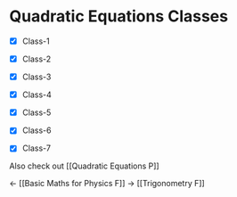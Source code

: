 # Quadratic Equations Classes
- [x] Class-1
- [x] Class-2
- [x] Class-3
- [x] Class-4
- [x] Class-5
- [x] Class-6
- [x] Class-7



Also check out [[Quadratic Equations P]]

<- [[Basic Maths for Physics F]]
-> [[Trigonometry F]]